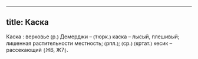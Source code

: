 
---
title: Каска
---
Каска
: верховье ⦅р.⦆ Демерджи – ⦅тюрк.⦆ каска – лысый, плешивый; лишенная растительности местность; ⦅рпл.⦆; ⦅ср.⦆ ⦅кртат.⦆ кесик – рассекающий ⦃Ж6, Ж7⦄.
